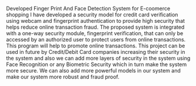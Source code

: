 Developed Finger Print And Face Detection System for  E-coomerce  shopping
I have developed a security model for credit card verification using webcam and fingerprint authentication to provide high security that helps reduce online transaction fraud. The proposed system is integrated with a one-way security module, fingerprint verification, that can only be accessed by an authorized user to protect users from online transactions. This program will help to promote online transactions.
This project can be used in future by Credit/Debit Card companies increasing their security in the system and also we can add more layers of security in the system using Face Recognition or any Biometric Security which in turn make the system more secure. We can also add more powerful models in our system and make our system more robust and fraud proof.
